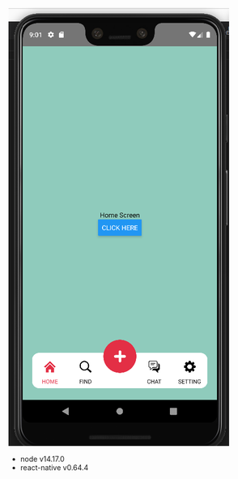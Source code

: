 ![alt text](https://github.com/gopin0011/ReactNativeBottomNav/blob/master/screenshot.png?raw=true)

* node v14.17.0
* react-native v0.64.4